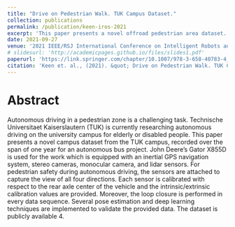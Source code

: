 ```yaml
---
title: "Drive on Pedestrian Walk. TUK Campus Dataset."
collection: publications
permalink: /publication/keen-iros-2021
excerpt: 'This paper presents a novel offroad pedestrian area dataset.'
date: 2021-09-27
venue: '2021 IEEE/RSJ International Conference on Intelligent Robots and Systems (IROS).'
# slidesurl: 'http://academicpages.github.io/files/slides1.pdf'
paperurl: 'https://link.springer.com/chapter/10.1007/978-3-658-40783-4_9'
citation: 'Keen et. al., (2021). &quot; Drive on Pedestrian Walk. TUK Campus Dataset.&quot; <i>2021 IEEE/RSJ International Conference on Intelligent Robots and Systems (IROS).</i>. pp. 3822-3828(1).'
---
```


Abstract
===
Autonomous driving in a pedestrian zone is a challenging task. Technische Universitaet Kaiserslautern (TUK) is currently researching autonomous driving on the university campus for elderly or disabled people. This paper presents a novel campus dataset from the TUK campus, recorded over the span of one year for an autonomous bus project. John Deere’s Gator X855D is used for the work which is equipped with an inertial GPS navigation system, stereo cameras, monocular camera, and lidar sensors. For pedestrian safety during autonomous driving, the sensors are attached to capture the view of all four directions. Each sensor is calibrated with respect to the rear axle center of the vehicle and the intrinsic/extrinsic calibration values are provided. Moreover, the loop closure is performed in every data sequence. Several pose estimation and deep learning techniques are implemented to validate the provided data. The dataset is publicly available 4.

